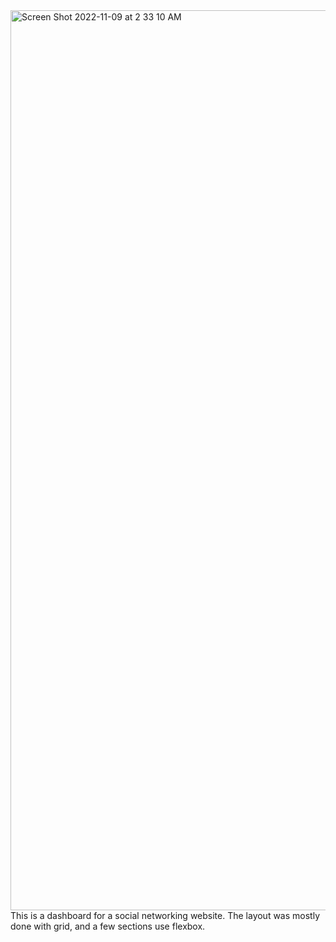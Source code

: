 <img width="1440" alt="Screen Shot 2022-11-09 at 2 33 10 AM" src="https://user-images.githubusercontent.com/86674284/200766925-e27c4336-16dc-4ff7-bdf9-6b3a7fac79ac.png">
This is a dashboard for a social networking website. The layout was mostly done with grid, and a few sections use flexbox.
